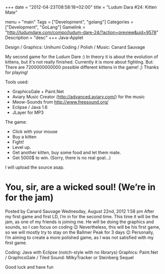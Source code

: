 +++
date = "2012-04-23T08:58:18+02:00"
title = "Ludum Dara #24: Kitten Mate"

menu = "main"
Tags = ["Development", "golang"]
Categories = ["Development", "GoLang"]
Gamelink = "http://ludumdare.com/compo/ludum-dare-24/?action=preview&uid=9578"
Description = "desc"
+++
Java-Applet 

Design / Graphics: Unihumi 
Coding / Polish / Music: Canard Sauvage 

My second game for the Ludum Dare :) In theory it is about the evolution of kittens, but it's not really finished. Currently it is more about fighting. But: There are 7200000000000 possible different kittens in the game! ;) Thanks for playing! 


Tools used: 
- GraphicsGale + Paint.Net 
- Aviary Music Creator (http://advanced.aviary.com/) for the music 
- Meow-Sounds from http://www.freesound.org/ 
- Eclipse / Java 1.6 
- JLayer for MP3 

The game: 
- Click with your mouse 
- Buy a kitten 
- Fight! 
- Level up. 
- Get another kitten, buy some food and let them mate. 
- Get 5000$ to win. (Sorry, there is no real goal...) 

I will upload the source asap.

# You, sir, are a wicked soul! (We’re in for the jam)
Posted by Canard Sauvage
Wednesday, August 22nd, 2012 1:58 pm
After my first game and first LD, I’m in for the second time. This time it will be the jam, as one of my friends is joining me. He will be doing the graphics and sounds, so I can focus on coding 😉 Nevertheless, this will be his first game, so we will mostly try to stay on the Ballmer Peak for 3 days 😉 Personally, I’m aiming to create a more polished game, as I was not satisfied with my first game.

Coding: Java with Eclipse (notch-style with no librarys)
Graphics: Paint.Net / GraphicsGale / Tiled
Sound: MilkyTracker or Steinberg Sequel

Good luck and have fun